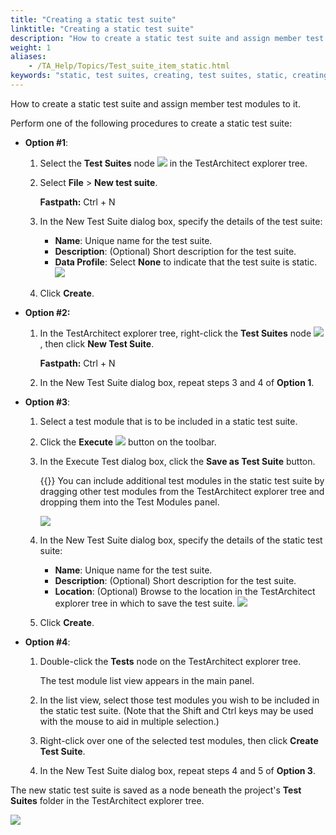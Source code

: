 ```yaml
--- 
title: "Creating a static test suite"
linktitle: "Creating a static test suite"
description: "How to create a static test suite and assign member test modules to it."
weight: 1
aliases: 
    - /TA_Help/Topics/Test_suite_item_static.html
keywords: "static, test suites, creating, test suites, static, creating"
---
```


How to create a static test suite and assign member test modules to it.

Perform one of the following procedures to create a static test suite:

-   **Option \#1**:

    1.  Select the **Test Suites** node ![](/images/TA_Help/Images/test_suite_item_add_icon.png) in the TestArchitect explorer tree.

    2.  Select **File** \> **New test suite**.

        **Fastpath:** Ctrl + N

    3.  In the New Test Suite dialog box, specify the details of the test suite:

        -   **Name**: Unique name for the test suite.
        -   **Description**: \(Optional\) Short description for the test suite.
        -   **Data Profile**: Select **None** to indicate that the test suite is static.
        ![](/images/TA_Help/Images/create_static_test_suite.png)

    4.  Click **Create**.

-   **Option \#2:**

    1.  In the TestArchitect explorer tree, right-click the **Test Suites** node ![](/images/TA_Help/Images/test_suite_item_add_icon.png) , then click **New Test Suite**.

        **Fastpath:** Ctrl + N

    1.  In the New Test Suite dialog box, repeat steps 3 and 4 of **Option 1**.

-   **Option \#3**:

    1.  Select a test module that is to be included in a static test suite.

    2.  Click the **Execute** ![](/images/TA_Help/Images/btn.TAC_toolbar.Execute.png) button on the toolbar.

    3.  In the Execute Test dialog box, click the **Save as Test Suite** button.

        {{<tip>}} You can include additional test modules in the static test suite by dragging other test modules from the TestArchitect explorer tree and dropping them into the Test Modules panel.

        ![](/images/TA_Help/Images/ug_testexecution1.png)

    4.  In the New Test Suite dialog box, specify the details of the static test suite:

        -   **Name**: Unique name for the test suite.
        -   **Description**: \(Optional\) Short description for the test suite.
        -   **Location**: \(Optional\) Browse to the location in the TestArchitect explorer tree in which to save the test suite.
        ![](/images/TA_Help/Images/create_static_test_suite_from_Execute_Test_dlg.png)

    5.  Click **Create**.

-   **Option \#4**:

    1.  Double-click the **Tests** node on the TestArchitect explorer tree.

        The test module list view appears in the main panel.

    2.  In the list view, select those test modules you wish to be included in the static test suite. \(Note that the Shift and Ctrl keys may be used with the mouse to aid in multiple selection.\)

    3.  Right-click over one of the selected test modules, then click **Create Test Suite**.

    4.  In the New Test Suite dialog box, repeat steps 4 and 5 of **Option 3**.


The new static test suite is saved as a node beneath the project's **Test Suites** folder in the TestArchitect explorer tree.

![](/images/TA_Help/Images/create_test_suite_node.png)



